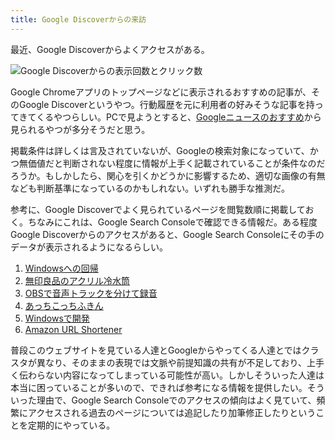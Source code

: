 ```yaml
---
title: Google Discoverからの来訪
---
```


最近、Google Discoverからよくアクセスがある。

![](https://i.imgur.com/uRR7r41h.png "Google Discoverからの表示回数とクリック数")

Google Chromeアプリのトップページなどに表示されるおすすめの記事が、そのGoogle Discoverというやつ。行動履歴を元に利用者の好みそうな記事を持ってきてくるやつらしい。PCで見ようとすると、[Googleニュースのおすすめ](https://news.google.com/foryou)から見られるやつが多分そうだと思う。

掲載条件は詳しくは言及されていないが、Googleの検索対象になっていて、かつ無価値だと判断されない程度に情報が上手く記載されていることが条件なのだろうか。もしかしたら、関心を引くかどうかに影響するため、適切な画像の有無なども判断基準になっているのかもしれない。いずれも勝手な推測だ。

参考に、Google Discoverでよく見られているページを閲覧数順に掲載しておく。ちなみにこれは、Google Search Consoleで確認できる情報だ。ある程度Google Discoverからのアクセスがあると、Google Search Consoleにその手のデータが表示されるようになるらしい。

1. [Windowsへの回帰](/articles/2020-10-04-windows-revolution)
2. [無印良品のアクリル冷水筒](/articles/2020-11-30-muji-bottle)
3. [OBSで音声トラックを分けて録音](/articles/2020-10-19-podcast)
4. [あっちこっちふきん](/articles/2020-11-18-acchikocchi-fukin)
5. [Windowsで開発](/articles/2020-09-28-development-on-windows)
6. [Amazon URL Shortener](/articles/2020-11-04-amazon-url-shortener)

普段このウェブサイトを見ている人達とGoogleからやってくる人達とではクラスタが異なり、そのままの表現では文脈や前提知識の共有が不足しており、上手く伝わらない内容になってしまっている可能性が高い。しかしそういった人達は本当に困っていることが多いので、できれば参考になる情報を提供したい。そういった理由で、Google Search Consoleでのアクセスの傾向はよく見ていて、頻繁にアクセスされる過去のページについては追記したり加筆修正したりということを定期的にやっている。

